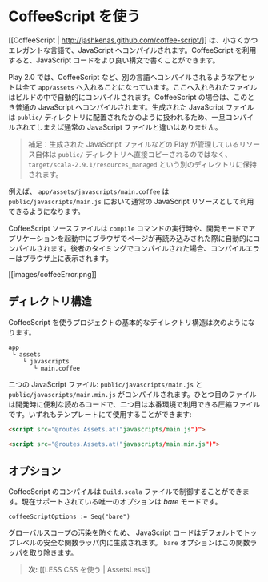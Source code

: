 <!-- translated -->
<!--
# Using CoffeeScript
-->
# CoffeeScript を使う

<!--
[[CoffeeScript | http://jashkenas.github.com/coffee-script/]] is a small and elegant language that compiles into JavaScript. It provides a nicer syntax for writing JavaScript code.
-->
[[CoffeeScript | http://jashkenas.github.com/coffee-script/]] は、小さくかつエレガントな言語で、JavaScript へコンパイルされます。CoffeeScript を利用すると、JavaScript コードをより良い構文で書くことができます。

<!--
Compiled assets in Play 2.0 must be defined in the `app/assets` directory. They are handled by the build process, and CoffeeScript sources are compiled into standard JavaScript files. The generated JavaScript files are distributed as standard resources into the same `public/` folder as other unmanaged assets, meaning that there is no difference in the way you use them once compiled.
-->
Play 2.0 では、CoffeeScript など、別の言語へコンパイルされるようなアセットは全て `app/assets` へ入れることになっています。ここへ入れられたファイルはビルドの中で自動的にコンパイルされます。CoffeeScript の場合は、このとき普通の JavaScript へコンパイルされます。生成された JavaScript ファイルは `public/` ディレクトリに配置されたかのように扱われるため、一旦コンパイルされてしまえば通常の JavaScript ファイルと違いはありません。

<!--
> Note that managed resources are not copied directly into your application’s `public` folder, but maintained in a separate folder in `target/scala-2.9.1/resources_managed`.
-->
> 補足：生成された JavaScript ファイルなどの Play が管理しているリソース自体は `public/` ディレクトリへ直接コピーされるのではなく、 `target/scala-2.9.1/resources_managed` という別のディレクトリに保持されます。

<!--
For example a CoffeeScript source file `app/assets/javascripts/main.coffee` will be available as a standard JavaScript resource, at `public/javascripts/main.js`.
-->
例えば、 `app/assets/javascripts/main.coffee` は `public/javascripts/main.js` において通常の JavaScript リソースとして利用できるようになります。

<!--
CoffeeScript sources are compiled automatically during a `compile` command, or when you refresh any page in your browser while you are running in development mode. Any compilation errors will be displayed in your browser:
-->
CoffeeScript ソースファイルは `compile` コマンドの実行時や、開発モードでアプリケーションを起動中にブラウザでページが再読み込みされた際に自動的にコンパイルされます。後者のタイミングでコンパイルされた場合、コンパイルエラーはブラウザ上に表示されます。

[[images/coffeeError.png]]

<!--
## Layout
-->
## ディレクトリ構造

<!--
Here is an example layout for using CoffeeScript in your projects:
-->
CoffeeScript を使うプロジェクトの基本的なデイレクトリ構造は次のようになります。

```
app
 └ assets
    └ javascripts
       └ main.coffee   
```

<!--
Two JavaScript files will be compiled: `public/javascripts/main.js` and `public/javascripts/main.min.js`. The first one is a readable file useful in development, and the second one a minified file that you can use in production. You can use either one in your template:
-->
二つの JavaScript ファイル: `public/javascripts/main.js` と `public/javascripts/main.min.js` がコンパイルされます。ひとつ目のファイルは開発時に便利な読めるコードで、二つ目は本番環境で利用できる圧縮ファイルです。いずれもテンプレートにて使用することができます:

```html
<script src="@routes.Assets.at("javascripts/main.js")">
```

```html
<script src="@routes.Assets.at("javascripts/main.min.js")">
```

<!--
## Options
-->
## オプション

<!-- CoffeeScript compilation can be configured in your project’s `Build.scala` file. The only option currently supported is *bare* mode. -->
CoffeeScript のコンパイルは `Build.scala` ファイルで制御することができます。現在サポートされている唯一のオプションは *bare* モードです。

```
coffeeScriptOptions := Seq("bare")
```

<!--
By default, the JavaScript code is generated inside a top-level function safety wrapper, preventing it from polluting the global scope. The `bare` option removes this function wrapper.
-->
グローバルスコープの汚染を防ぐため、 JavaScript コードはデフォルトでトップレベルの安全な関数ラッパ内に生成されます。 `bare` オプションはこの関数ラッパを取り除きます。

<!--
> **Next:** [[Using LESS CSS | AssetsLess]]
-->
> **次:** [[LESS CSS を使う | AssetsLess]]